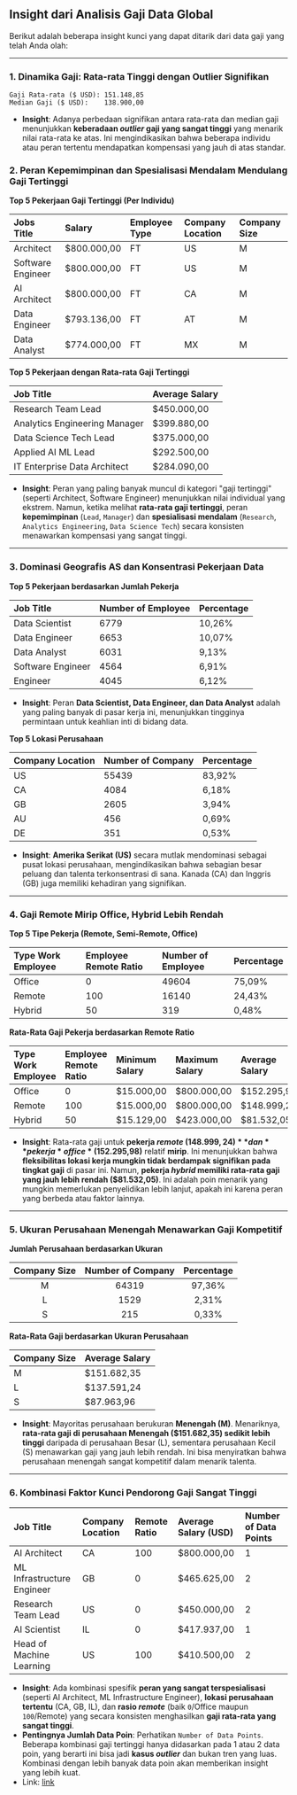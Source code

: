 ## Insight dari Analisis Gaji Data Global

Berikut adalah beberapa insight kunci yang dapat ditarik dari data gaji yang telah Anda olah:

-----

### 1\. Dinamika Gaji: Rata-rata Tinggi dengan Outlier Signifikan

```
Gaji Rata-rata ($ USD): 151.148,85
Median Gaji ($ USD):    138.900,00
```

  * **Insight**: Adanya perbedaan signifikan antara rata-rata dan median gaji menunjukkan **keberadaan *outlier* gaji yang sangat tinggi** yang menarik nilai rata-rata ke atas. Ini mengindikasikan bahwa beberapa individu atau peran tertentu mendapatkan kompensasi yang jauh di atas standar.

### 2\. Peran Kepemimpinan dan Spesialisasi Mendalam Mendulang Gaji Tertinggi

**Top 5 Pekerjaan Gaji Tertinggi (Per Individu)**


| Jobs Title        | Salary      | Employee Type | Company Location | Company Size |
| :---------------- | :---------- | :------------ | :--------------- | :----------- |
| Architect         | $800.000,00 | FT            | US               | M            |
| Software Engineer | $800.000,00 | FT            | US               | M            |
| AI Architect      | $800.000,00 | FT            | CA               | M            |
| Data Engineer     | $793.136,00 | FT            | AT               | M            |
| Data Analyst      | $774.000,00 | FT            | MX               | M            |


**Top 5 Pekerjaan dengan Rata-rata Gaji Tertinggi**

| Job Title                      | Average Salary  |
| :----------------------------- | :-------------- |
| Research Team Lead             | $450.000,00     |
| Analytics Engineering Manager  | $399.880,00     |
| Data Science Tech Lead         | $375.000,00     |
| Applied AI ML Lead             | $292.500,00     |
| IT Enterprise Data Architect   | $284.090,00     |

  * **Insight**: Peran yang paling banyak muncul di kategori "gaji tertinggi" (seperti Architect, Software Engineer) menunjukkan nilai individual yang ekstrem. Namun, ketika melihat **rata-rata gaji tertinggi**, peran **kepemimpinan** (`Lead`, `Manager`) dan **spesialisasi mendalam** (`Research`, `Analytics Engineering`, `Data Science Tech`) secara konsisten menawarkan kompensasi yang sangat tinggi.

-----

### 3\. Dominasi Geografis AS dan Konsentrasi Pekerjaan Data

**Top 5 Pekerjaan berdasarkan Jumlah Pekerja**


| Job Title          | Number of Employee  | Percentage | 
| :------------------| :------------------ | :--------- | 
| Data Scientist     | 6779                | 10,26%     | 
| Data Engineer      | 6653                | 10,07% |
| Data Analyst       | 6031                | 9,13% |
| Software Engineer  | 4564                | 6,91% |
| Engineer           | 4045                | 6,12% |


  * **Insight**: Peran **Data Scientist, Data Engineer, dan Data Analyst** adalah yang paling banyak di pasar kerja ini, menunjukkan tingginya permintaan untuk keahlian inti di bidang data.

**Top 5 Lokasi Perusahaan**


|Company Location |  Number of Company | Percentage |
| :----------- | :---------------- | :---------------- |
|US |               55439 |              83,92% |
|CA |               4084 |              6,18% |
|GB |               2605 |              3,94% |
|AU |               456  |              0,69% |
|DE |               351  |              0,53% |


  * **Insight**: **Amerika Serikat (US)** secara mutlak mendominasi sebagai pusat lokasi perusahaan, mengindikasikan bahwa sebagian besar peluang dan talenta terkonsentrasi di sana. Kanada (CA) dan Inggris (GB) juga memiliki kehadiran yang signifikan.

-----

### 4\. Gaji Remote Mirip Office, Hybrid Lebih Rendah

**Top 5 Tipe Pekerja (Remote, Semi-Remote, Office)**
 
|Type Work Employee | Employee Remote Ratio | Number of Employee | Percentage|
| :-----| :-----| :-----| :-----|
|Office|              0   |                   49604|               75,09%|
|Remote|              100|                    16140 |              24,43%|
|Hybrid|              50|                     319    |             0,48%|


**Rata-Rata Gaji Pekerja berdasarkan Remote Ratio**

|Type Work Employee|  Employee Remote Ratio|  Minimum Salary|  Maximum Salary|  Average Salary|
|:---- |:---- |:---- |:---- |:---- 
|Office|              0|                      $15.000,00|      $800.000,00|     $152.295,98|
|Remote|              100|                    $15.000,00|      $800.000,00|     $148.999,24|
|Hybrid|              50|                     $15.129,00|      $423.000,00|     $81.532,05|

  * **Insight**: Rata-rata gaji untuk **pekerja *remote* ($148.999,24)** dan **pekerja *office* ($152.295,98)** relatif **mirip**. Ini menunjukkan bahwa **fleksibilitas lokasi kerja mungkin tidak berdampak signifikan pada tingkat gaji** di pasar ini. Namun, **pekerja *hybrid* memiliki rata-rata gaji yang jauh lebih rendah ($81.532,05)**. Ini adalah poin menarik yang mungkin memerlukan penyelidikan lebih lanjut, apakah ini karena peran yang berbeda atau faktor lainnya.

-----

### 5\. Ukuran Perusahaan Menengah Menawarkan Gaji Kompetitif

**Jumlah Perusahaan berdasarkan Ukuran**

|Company Size  |Number of Company  |Percentage|
| :---: | :---: | :---: |
|M |            64319              |97,36%|
|L|             1529               |2,31%|
|S|             215                |0,33%|


**Rata-Rata Gaji berdasarkan Ukuran Perusahaan**

|Company Size  |Average Salary|
| :--- | :--- |
|M             |$151.682,35|
|L             |$137.591,24|
|S             |$87.963,96|

  * **Insight**: Mayoritas perusahaan berukuran **Menengah (M)**. Menariknya, **rata-rata gaji di perusahaan Menengah ($151.682,35) sedikit lebih tinggi** daripada di perusahaan Besar (L), sementara perusahaan Kecil (S) menawarkan gaji yang jauh lebih rendah. Ini bisa menyiratkan bahwa perusahaan menengah sangat kompetitif dalam menarik talenta.

-----

### 6\. Kombinasi Faktor Kunci Pendorong Gaji Sangat Tinggi
 
|Job Title                  |Company Location  |Remote Ratio  |Average Salary (USD)  |Number of Data Points|
| :------ | :------ | :------ | :------ | :------
| AI Architect               |CA                |100           |$800.000,00           |1|
| ML Infrastructure Engineer |GB                |0             |$465.625,00           |2|
| Research Team Lead         |US                |0             |$450.000,00           |2|
| AI Scientist               |IL                |0             |$417.937,00           |1|
| Head of Machine Learning   |US                |100           |$410.500,00           |2|

  * **Insight**: Ada kombinasi spesifik **peran yang sangat terspesialisasi** (seperti AI Architect, ML Infrastructure Engineer), **lokasi perusahaan tertentu** (CA, GB, IL), dan **rasio *remote*** (baik `0`/Office maupun `100`/Remote) yang secara konsisten menghasilkan **gaji rata-rata yang sangat tinggi**.
  * **Pentingnya Jumlah Data Poin**: Perhatikan `Number of Data Points`. Beberapa kombinasi gaji tertinggi hanya didasarkan pada 1 atau 2 data poin, yang berarti ini bisa jadi **kasus *outlier*** dan bukan tren yang luas. Kombinasi dengan lebih banyak data poin akan memberikan insight yang lebih kuat.
  * Link: [link](https://docs.google.com/spreadsheets/d/e/2PACX-1vQq1zXuAQ94VNhsxOgBNM9M7UztHK2ameJ-UsR0m3o8re3HjqdPzRZxQuYa-Dw_IfzzPYx7-n2SPib9/pubhtml)
